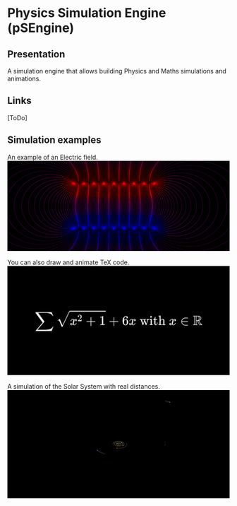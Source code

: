 # Physics Simulation Engine (pSEngine)
## Presentation
A simulation engine that allows building Physics and Maths simulations and animations. 

## Links
[ToDo]

## Simulation examples
An example of an Electric field.
![Electric field example](imgs/example_electric_field.png)

You can also draw and animate TeX code.
![TeX code drawing](imgs/example_tex_drawing.png)

A simulation of the Solar System with real distances.
![Solar System simulation](imgs/example_solar_system.png)
